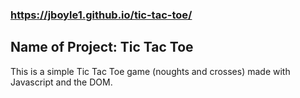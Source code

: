 ### https://jboyle1.github.io/tic-tac-toe/

## Name of Project: Tic Tac Toe

This is a simple Tic Tac Toe game (noughts and crosses) made with Javascript and the DOM.

